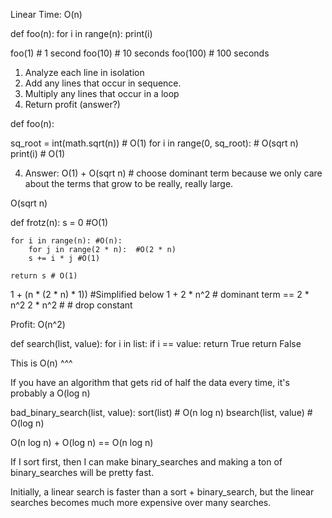 Linear Time: O(n)

def foo(n):
    for i in range(n):
        print(i)

foo(1)      # 1 second
foo(10)     # 10 seconds
foo(100)    # 100 seconds


1) Analyze each line in isolation
2) Add any lines that occur in sequence.
3) Multiply any lines that occur in a loop
4) Return profit (answer?)


def foo(n):

sq_root = int(math.sqrt(n))             # O(1)
    for i in range(0, sq_root):         # O(sqrt n)
    print(i)                            # O(1)

4) Answer: O(1) + O(sqrt n)  # choose dominant term because we only care about the terms that grow to be really, really large.

O(sqrt n)

def frotz(n):
    s = 0 #O(1)

    for i in range(n): #O(n):
        for j in range(2 * n):  #O(2 * n)
        s += i * j #O(1)

    return s # O(1)

1 + (n * (2 * n) * 1)) #Simplified below
1 + 2 * n^2  # dominant term == 2 * n^2
2 * n^2 # # drop constant

Profit: O(n^2)

def search(list, value):
    for i in list:
        if i == value:
            return True
    return False

This is O(n) ^^^

If you have an algorithm that gets rid of half the data every time, it's probably a O(log n)

bad_binary_search(list, value):
    sort(list)              # O(n log n)
    bsearch(list, value)    # O(log n)

O(n log n) + O(log n) ==
O(n log n)


If I sort first, then I can make binary_searches and making a ton of binary_searches will be pretty fast.

Initially, a linear search is faster than a sort + binary_search, but the linear searches becomes much more expensive over many searches.

    